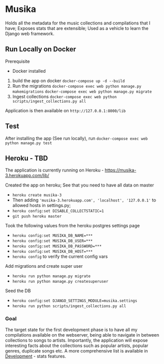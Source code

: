 # Musika
Holds all the metadata for the music collections and compilations that I have; Exposes stats that are extensible; Used as a vehicle to learn the Django web framework.

## Run Locally on Docker

Prerequisite
- Docker installed 

1. build the app on docker 
``` docker-compose up -d --build ```
2. Run the migrations
``` docker-compose exec web python manage.py makemigrations ```
``` docker-compose exec web python manage.py migrate ```
3. Ingest collections 
``` docker-compose exec web python scripts/ingest_collections.py all ```

Application is then available on `http://127.0.0.1:8000/lib`


## Test

After installing the app (See run locally), run
``` docker-compose exec web python manage.py test ```

## Heroku - TBD

The application is currently running on Heroku - https://musika-3.herokuapp.com/lib/

Created the app on heroku; See that you need to have all data on master
* ``` heroku create musika-3 ```
* Then adding ``` 'musika-3.herokuapp.com', 'localhost', '127.0.0.1' ``` to allowed hosts in settings.py;
* ``` heroku config:set DISABLE_COLLECTSTATIC=1 ```
* ``` git push heroku master ```

Took the following values from the heroku postgres settings page
* ``` heroku config:set MUSIKA_DB_NAME=*** ```
* ``` heroku config:set MUSIKA_DB_USER=*** ```
* ``` heroku config:set MUSIKA_DB_PASSWORD=*** ```
* ``` heroku config:set MUSIKA_DB_HOST=*** ```
* ``` heroku config ```  to verify  the current config vars

Add migrations and create super user
* ``` heroku run python manage.py migrate ```
* ``` heroku run python manage.py createsuperuser ```

Seed the DB
* ``` heroku config:set DJANGO_SETTINGS_MODULE=musika.settings ```
* ``` heroku run python scripts/ingest_collections.py all ```

### Goal
The target state for the first development phase is to have all my compilations available on the webserver,
being able to navigate in between collections to songs to artists. Importantly, the application will expose interesting facts about the collections such as popular artists, popular genres, duplicate songs etc.
A more comprehensive list is available in [Development](Development.md)  - stats features.

